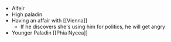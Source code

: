 - Alfeir
- High paladin
- Having an affair with [[Vienna]]
	- If he discovers she's using him for politics, he will get angry
- Younger Paladin [[Phia Nycea]]